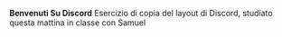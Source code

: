 **Benvenuti Su Discord**
Esercizio di copia del layout di Discord, studiato questa mattina in classe con Samuel
